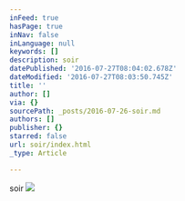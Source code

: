 ```yaml
---
inFeed: true
hasPage: true
inNav: false
inLanguage: null
keywords: []
description: soir
datePublished: '2016-07-27T08:04:02.678Z'
dateModified: '2016-07-27T08:03:50.745Z'
title: ''
author: []
via: {}
sourcePath: _posts/2016-07-26-soir.md
authors: []
publisher: {}
starred: false
url: soir/index.html
_type: Article

---
```

soir
![](https://the-grid-user-content.s3-us-west-2.amazonaws.com/629a6e0c-4ac8-4feb-871a-ee6ecad3d27d.jpg)